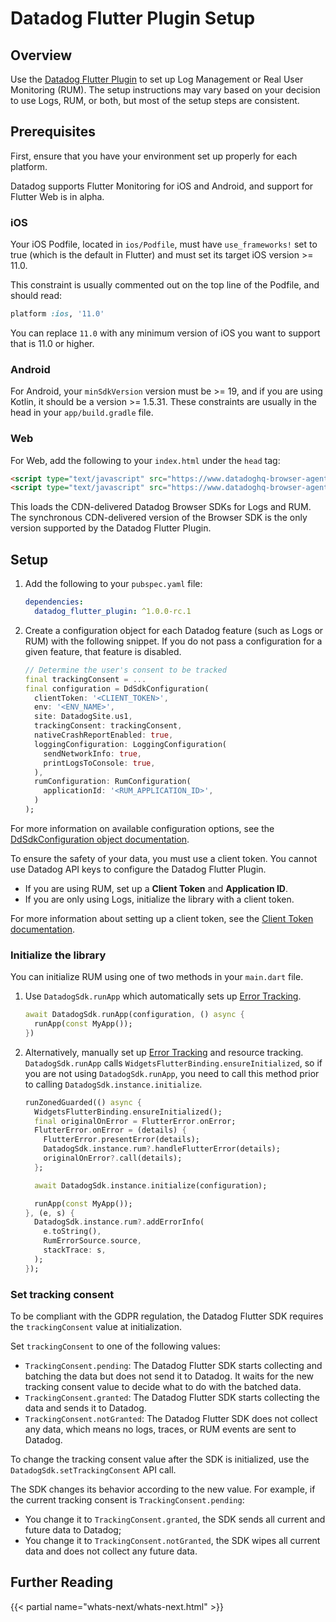 # Datadog Flutter Plugin Setup

## Overview

Use the [Datadog Flutter Plugin][1] to set up Log Management or Real User Monitoring (RUM). The setup instructions may vary based on your decision to use Logs, RUM, or both, but most of the setup steps are consistent.

## Prerequisites

First, ensure that you have your environment set up properly for each platform. 

<div class="alert alert-info">
Datadog supports Flutter Monitoring for iOS and Android, and support for Flutter Web is in alpha.
</div>

### iOS

Your iOS Podfile, located in `ios/Podfile`, must have `use_frameworks!` set to true (which is the default in Flutter) and must set its target iOS version >= 11.0. 

This constraint is usually commented out on the top line of the Podfile, and should read:

```ruby
platform :ios, '11.0'
```

You can replace `11.0` with any minimum version of iOS you want to support that is 11.0 or higher.

### Android

For Android, your `minSdkVersion` version must be >= 19, and if you are using Kotlin, it should be a version >= 1.5.31. These constraints are usually in the head in your `app/build.gradle` file.

### Web

For Web, add the following to your `index.html` under the `head` tag:

```html
<script type="text/javascript" src="https://www.datadoghq-browser-agent.com/datadog-logs-v4.js"></script>
<script type="text/javascript" src="https://www.datadoghq-browser-agent.com/datadog-rum-slim-v4.js"></script>
```

This loads the CDN-delivered Datadog Browser SDKs for Logs and RUM. The synchronous CDN-delivered version of the Browser SDK is the only version supported by the Datadog Flutter Plugin.

## Setup

1. Add the following to your `pubspec.yaml` file:

   ```yaml
   dependencies:
     datadog_flutter_plugin: ^1.0.0-rc.1
   ```
2. Create a configuration object for each Datadog feature (such as Logs or RUM) with the following snippet. If you do not pass a configuration for a given feature, that feature is disabled.

   ```dart
   // Determine the user's consent to be tracked
   final trackingConsent = ...
   final configuration = DdSdkConfiguration(
     clientToken: '<CLIENT_TOKEN>',
     env: '<ENV_NAME>',
     site: DatadogSite.us1,
     trackingConsent: trackingConsent,
     nativeCrashReportEnabled: true,
     loggingConfiguration: LoggingConfiguration(
       sendNetworkInfo: true,
       printLogsToConsole: true,
     ),
     rumConfiguration: RumConfiguration(
       applicationId: '<RUM_APPLICATION_ID>',
     )
   );
   ```
   
For more information on available configuration options, see the [DdSdkConfiguration object documentation][5].

To ensure the safety of your data, you must use a client token. You cannot use Datadog API keys to configure the Datadog Flutter Plugin. 

- If you are using RUM, set up a **Client Token** and **Application ID**. 
- If you are only using Logs, initialize the library with a client token. 

For more information about setting up a client token, see the [Client Token documentation][3].

### Initialize the library

You can initialize RUM using one of two methods in your `main.dart` file.

1. Use `DatadogSdk.runApp` which automatically sets up [Error Tracking][4]. 

   ```dart
   await DatadogSdk.runApp(configuration, () async {
     runApp(const MyApp());
   })
   ```

2. Alternatively, manually set up [Error Tracking][4] and resource tracking. `DatadogSdk.runApp` calls `WidgetsFlutterBinding.ensureInitialized`, so if you are not using `DatadogSdk.runApp`, you need to call this method prior to calling `DatadogSdk.instance.initialize`.

   ```dart
   runZonedGuarded(() async {
     WidgetsFlutterBinding.ensureInitialized();
     final originalOnError = FlutterError.onError;
     FlutterError.onError = (details) {
       FlutterError.presentError(details);
       DatadogSdk.instance.rum?.handleFlutterError(details);
       originalOnError?.call(details);
     };

     await DatadogSdk.instance.initialize(configuration);

     runApp(const MyApp());
   }, (e, s) {
     DatadogSdk.instance.rum?.addErrorInfo(
       e.toString(),
       RumErrorSource.source,
       stackTrace: s,
     );
   });
   ```

### Set tracking consent

To be compliant with the GDPR regulation, the Datadog Flutter SDK requires the `trackingConsent` value at initialization.

Set `trackingConsent` to one of the following values:

- `TrackingConsent.pending`: The Datadog Flutter SDK starts collecting and batching the data but does not send it to Datadog. It waits for the new tracking consent value to decide what to do with the batched data.
- `TrackingConsent.granted`: The Datadog Flutter SDK starts collecting the data and sends it to Datadog.
- `TrackingConsent.notGranted`: The Datadog Flutter SDK does not collect any data, which means no logs, traces, or RUM events are sent to Datadog.

To change the tracking consent value after the SDK is initialized, use the `DatadogSdk.setTrackingConsent` API call. 

The SDK changes its behavior according to the new value. For example, if the current tracking consent is `TrackingConsent.pending`:

- You change it to `TrackingConsent.granted`, the SDK sends all current and future data to Datadog;
- You change it to `TrackingConsent.notGranted`, the SDK wipes all current data and does not collect any future data.

## Further Reading

{{< partial name="whats-next/whats-next.html" >}}

[1]: https://pub.dev/packages/datadog_flutter_plugin
[2]: https://app.datadoghq.com/rum/application/create
[3]: https://docs.datadoghq.com/account_management/api-app-keys/#client-tokens
[4]: https://docs.datadoghq.com/real_user_monitoring/error_tracking/flutter
[5]: https://pub.dev/documentation/datadog_flutter_plugin/latest/datadog_flutter_plugin/DdSdkConfiguration-class.html